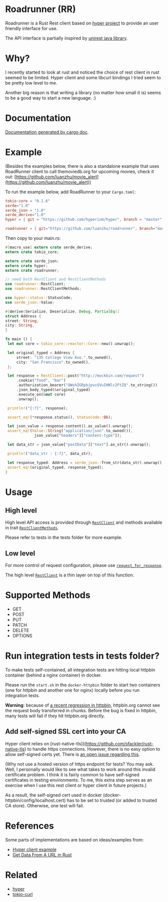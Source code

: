 # Roadrunner (RR)

Roadrunner is a Rust Rest client based on [hyper project](https://github.com/hyperium/hyper) to 
provide an user friendly interface for use.

The API interface is partially inspired by [unirest java library](http://unirest.io/java.html).

# Why?

I recently started to look at rust and noticed the choice of rest client in rust seemed to be
limited. Hyper client and some libcurl bindings I tried seem to be pretty low level to me.

Another big reason is that writing a library (no matter how small it is) seems to be a good
way to start a new language. :)

# Documentation
 
[Documentation generated by cargo doc](https://luanzhu.github.io/rust/doc/roadrunner/index.html).

# Example

(Besides the examples below, there is also a standalone example that uses RoadRunner client
to call themoviedb.org for upcoming movies, check it out: [https://github.com/luanzhu/movie_alert](https://github.com/luanzhu/movie_alert))

To run the example below, add RoadRunner to your `Cargo.toml`:

```toml
tokio-core = "0.1.6"
serde="1.0"
serde_json = "1.0"
serde_derive="1.0"
hyper = { git = "https://github.com/hyperium/hyper", branch = "master" }

roadrunner = { git="https://github.com/luanzhu/roadrunner", branch="master" }
```

Then copy to your main.rs:

```rust
#[macro_use] extern crate serde_derive;
extern crate tokio_core;

extern crate serde_json;
extern crate hyper;
extern crate roadrunner;

// need both RestClient and RestClientMethods
use roadrunner::RestClient;
use roadrunner::RestClientMethods;

use hyper::status::StatusCode;
use serde_json::Value;

#[derive(Serialize, Deserialize, Debug, PartialEq)]
struct Address {
street: String,
city: String,
}

fn main () {
 let mut core = tokio_core::reactor::Core::new().unwrap();

 let original_typed = Address {
     street: "135 College View Ave.".to_owned(),
     city: "San Francisco".to_owned(),
 };

 let response = RestClient::post("http://mockbin.com/request")
     .cookie("food", "bar")
     .authorization_bearer("QWxhZGRpbjpvcGVuIHNlc2FtZQ".to_string())
     .json_body_typed(&original_typed)
     .execute_on(&mut core)
     .unwrap();

 println!("{:?}", response);

 assert_eq!(*response.status(), StatusCode::Ok);

 let json_value = response.content().as_value().unwrap();
 assert_eq!(Value::String("application/json".to_owned()),
             json_value["headers"]["content-type"]);

 let data_str = json_value["postData"]["text"].as_str().unwrap();

 println!("data_str : {:?}", data_str);

 let response_typed: Address = serde_json::from_str(data_str).unwrap();
 assert_eq!(original_typed, response_typed);
}
```

# Usage

## High level

High level API access is provided through [`RestClient`](https://luanzhu.github.io/rust/doc/roadrunner/struct.RestClient.html) and methods available in trait
[`RestClientMethods`](https://luanzhu.github.io/rust/doc/roadrunner/trait.RestClientMethods.html).

Please refer to tests in the tests folder for more example.

## Low level

For more control of request configuration, please use [`request_for_response`](https://luanzhu.github.io/rust/doc/roadrunner/fn.request_for_response.html).  

The high level [`RestClient`](https://luanzhu.github.io/rust/doc/roadrunner/struct.RestClient.html) is
a thin layer on top of this function.

# Supported Methods

* GET
* POST
* PUT
* PATCH
* DELETE
* OPTIONS

# Run integration tests in tests folder?

To make tests self-contained, all integration tests are hitting local httpbin container (behind 
a nginx container) in docker.

Please run the `start.sh` in the `docker-httpbin` folder to start two containers (one for httpbin and another one for nginx) locally
before you run integration tests.

**Warning**: because of [a recent regression
in httpbin](https://github.com/kennethreitz/httpbin/issues/340), httpbin.org cannot see the request
body transferred in chunks.  Before the bug is fixed in httpbin, many tests will fail if they 
hit httpbin.org directly.

## Add self-signed SSL cert into your CA

Hyper client relies on [rust-native-tls]((https://github.com/sfackler/rust-native-tls) to
handle https connections.  However, there is no easy option to allow self-signed certs yet.
There is [an open issue regarding this](https://github.com/sfackler/rust-native-tls/issues/13).

(Why not use a hosted version of https endpoint for tests?  You may ask.  Well, I personally 
would like to see what takes to work around this invalid certificate problem. I think it is 
fairly common to have self-signed certificates in testing environments. To me, this extra 
step serves as an exercise when I use this rest client or hyper client in future projects.)

As a result, the self-signed cert used in docker (docker-httpbin/config/localhost.cert) has to
be set to trusted (or added to trusted CA store).  Otherwise, one test will fail.

# References

Some parts of implementations are based on ideas/examples from:

* [Hyper client example](https://github.com/hyperium/hyper/blob/master/examples/client.rs)
* [Get Data From A URL in Rust](http://hermanradtke.com/2015/09/21/get-data-from-a-url-rust.html)

# Related

* [hyper](https://github.com/hyperium/hyper)
* [tokio-curl](https://github.com/tokio-rs/tokio-curl)

